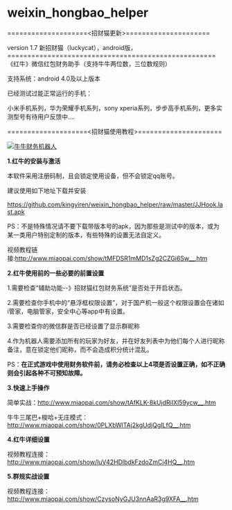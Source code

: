# weixin_hongbao_helper
====================<招财猫更新>=====================
<p></p>
version 1.7
新招财猫（luckycat），android版，
====================================================
《红牛》微信红包财务助手（支持牛牛两位数，三位数规则）

支持系统：android 4.0及以上版本

已经测试过能正常运行的手机：

小米手机系列，华为荣耀手机系列，sony xperia系列，步步高手机系列，更多实测型号有待用户反馈中....

====================<招财猫使用教程>=====================



<a target="_blank" href="http://shang.qq.com/wpa/qunwpa?idkey=975a0977ead065d61164666b7ece689584b06990c15f35a7f29070d8870ba0b7"><img border="0" src="http://pub.idqqimg.com/wpa/images/group.png" alt="牛牛财务机器人" title="牛牛财务机器人"></a>

<b>1.红牛的安装与激活</b>

本软件采用注册码制，且会锁定使用设备，但不会锁定qq账号。

建议使用如下地址下载并安装
  
https://github.com/kingyiren/weixin_hongbao_helper/raw/master/JJHook.last.apk
  
PS：不是特殊情况请不要下载带版本号的apk，因为那些是测试中的版本，或为某一类用户特别定制的版本，有些特殊的设置无法自定义。
  
视频教程链接:http://www.miaopai.com/show/tMFDSR1mMD1sZg2CZGi6Sw__.htm

<b>2.红牛使用前的一些必要的前置设置</b>

1.需要检查“辅助功能--》招财猫红包财务系统”是否处于开启状态。

2.需要检查你手机中的“悬浮框权限设置”，对于国产机一般这个权限设置会在诸如i管家，电脑管家，安全中心等app中有设置。

3.需要检查你的微信群是否已经设置了显示群昵称

4.作为机器人需要添加所有的玩家为好友，并在好友列表中为他们每个人进行昵称备注，意在锁定他们昵称，而不会造成积分统计混乱。

PS：<b>在正式游戏中使用财务软件前，请务必检查以上4项是否设置正确，如不正确则会引起各种不可预知故障。</b>


<b>3.快速上手操作</b>

简单实战：http://www.miaopai.com/show/tAfKLK-8kUjdRiIXl59ycw__.htm

牛牛三尾巴+梭哈+无庄模式：http://www.miaopai.com/show/0PLXbWlTAj2kgUdjQgILfQ__.htm

<b>4.红牛详细设置</b>

视频教程连接：http://www.miaopai.com/show/luV42HDlbdkFzdoZmCi4HQ__.htm

<b>5.群规实战设置</b>

视频教程连接：http://www.miaopai.com/show/CzysoNyGJU3nnAaR3g9XFA__.htm



